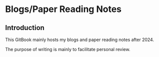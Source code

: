 # Blogs/Paper Reading Notes

## Introduction

This GitBook mainly hosts my blogs and paper reading notes after 2024.

The purpose of writing is mainly to facilitate personal review.

